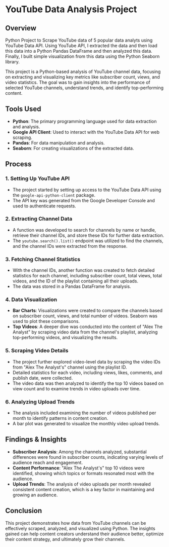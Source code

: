 # YouTube Data Analysis Project

## Overview
Python Project to Scrape YouTube data of 5 popular data analyts using YouTube Data API. Using YouTube API, I extracted the data and then load this data into a Python Pandas DataFrame and then analyzed this data. Finally, I built simple visualization from this data using the Python Seaborn library.

This project is a Python-based analysis of YouTube channel data, focusing on extracting and visualizing key metrics like subscriber count, views, and video statistics. The goal was to gain insights into the performance of selected YouTube channels, understand trends, and identify top-performing content.

## Tools Used
- **Python**: The primary programming language used for data extraction and analysis.
- **Google API Client**: Used to interact with the YouTube Data API for web scraping.
- **Pandas**: For data manipulation and analysis.
- **Seaborn**: For creating visualizations of the extracted data.

## Process
### 1. Setting Up YouTube API
- The project started by setting up access to the YouTube Data API using the `google-api-python-client` package.
- The API key was generated from the Google Developer Console and used to authenticate requests.

### 2. Extracting Channel Data
- A function was developed to search for channels by name or handle, retrieve their channel IDs, and store these IDs for further data extraction.
- The `youtube.search().list()` endpoint was utilized to find the channels, and the channel IDs were extracted from the response.

### 3. Fetching Channel Statistics
- With the channel IDs, another function was created to fetch detailed statistics for each channel, including subscriber count, total views, total videos, and the ID of the playlist containing all their uploads.
- The data was stored in a Pandas DataFrame for analysis.

### 4. Data Visualization
- **Bar Charts**: Visualizations were created to compare the channels based on subscriber count, views, and total number of videos. Seaborn was used to plot these comparisons.
- **Top Videos**: A deeper dive was conducted into the content of "Alex The Analyst" by scraping video data from the channel's playlist, analyzing top-performing videos, and visualizing the results.

### 5. Scraping Video Details
- The project further explored video-level data by scraping the video IDs from "Alex The Analyst's" channel using the playlist ID.
- Detailed statistics for each video, including views, likes, comments, and publish date, were collected.
- The video data was then analyzed to identify the top 10 videos based on view count and to examine trends in video uploads over time.

### 6. Analyzing Upload Trends
- The analysis included examining the number of videos published per month to identify patterns in content creation.
- A bar plot was generated to visualize the monthly video upload trends.

## Findings & Insights
- **Subscriber Analysis**: Among the channels analyzed, substantial differences were found in subscriber counts, indicating varying levels of audience reach and engagement.
- **Content Performance**: "Alex The Analyst's" top 10 videos were identified, showing which topics or formats resonated most with the audience.
- **Upload Trends**: The analysis of video uploads per month revealed consistent content creation, which is a key factor in maintaining and growing an audience.

## Conclusion
This project demonstrates how data from YouTube channels can be effectively scraped, analyzed, and visualized using Python. The insights gained can help content creators understand their audience better, optimize their content strategy, and ultimately grow their channels.


